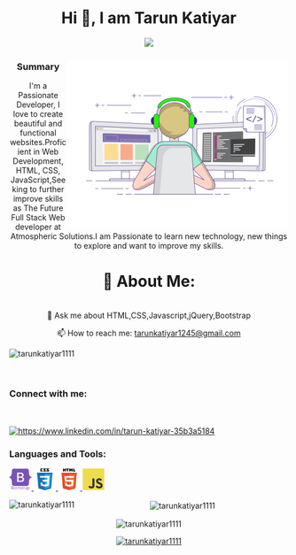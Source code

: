 <h1 align="center">Hi 👋, I am Tarun Katiyar</h1>
<div align="center">
 <img src="https://readme-typing-svg.herokuapp.com/?lines=Full+Stack+Web+Developer;Quick+learner;&color=red&center=true" />
</div> 
<div align="center">  
<img align="right" alt="Coding" width="400" src="https://raw.githubusercontent.com/devSouvik/devSouvik/master/gif3.gif">
 
 ### Summary
I'm a Passionate Developer, I love to create beautiful and functional websites.Proficient in Web Development, HTML, CSS, JavaScript,Seeking to further improve skills as The Future Full Stack Web developer at Atmospheric Solutions.I am Passionate to learn new technology, new things to explore and want to improve my skills.

# 💫 About Me:
<br>
💬 Ask me about HTML,CSS,Javascript,jQuery,Bootstrap <br>

📫 How to reach me: tarunkatiyar1245@gmail.com <br>

<p align="left"> <img src="https://komarev.com/ghpvc/?username=tarunkatiyar1111&label=Profile%20views&color=0e75b6&style=flat" alt="tarunkatiyar1111" /> </p> <br>
 

 
 

<h3 align="left">Connect with me:</h3> <br>
<p align="left">
<a href="https://linkedin.com/in/https://www.linkedin.com/in/tarun-katiyar-35b3a5184" target="blank"><img align="center" src="https://raw.githubusercontent.com/rahuldkjain/github-profile-readme-generator/master/src/images/icons/Social/linked-in-alt.svg" alt="https://www.linkedin.com/in/tarun-katiyar-35b3a5184" height="30" width="40" /></a>
</p>

<h3 align="left">Languages and Tools:</h3>
<p align="left"> <a href="https://getbootstrap.com" target="_blank" rel="noreferrer"> <img src="https://raw.githubusercontent.com/devicons/devicon/master/icons/bootstrap/bootstrap-plain-wordmark.svg" alt="bootstrap" width="40" height="40"/> </a> <a href="https://www.w3schools.com/css/" target="_blank" rel="noreferrer"> <img src="https://raw.githubusercontent.com/devicons/devicon/master/icons/css3/css3-original-wordmark.svg" alt="css3" width="40" height="40"/> </a> <a href="https://www.w3.org/html/" target="_blank" rel="noreferrer"> <img src="https://raw.githubusercontent.com/devicons/devicon/master/icons/html5/html5-original-wordmark.svg" alt="html5" width="40" height="40"/> </a> <a href="https://developer.mozilla.org/en-US/docs/Web/JavaScript" target="_blank" rel="noreferrer"> <img src="https://raw.githubusercontent.com/devicons/devicon/master/icons/javascript/javascript-original.svg" alt="javascript" width="40" height="40"/> </a> </p>

<p><img align="left" src="https://github-readme-stats.vercel.app/api/top-langs?username=tarunkatiyar1111&show_icons=true&locale=en&layout=compact" alt="tarunkatiyar1111" /></p>

<p>&nbsp;<img align="center" src="https://github-readme-stats.vercel.app/api?username=tarunkatiyar1111&show_icons=true&locale=en" alt="tarunkatiyar1111" /></p>

<p><img align="center" src="https://github-readme-streak-stats.herokuapp.com/?user=tarunkatiyar1111&" alt="tarunkatiyar1111" /></p>
 <p align="center"> <a href="https://github.com/ryo-ma/github-profile-trophy"><img src="https://github-profile-trophy.vercel.app/?username=tarunkatiyar1111" alt="tarunkatiyar1111" /></a> </p> <br>
